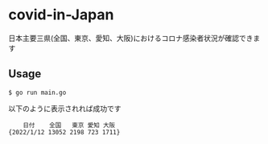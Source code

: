 # covid-in-Japan
日本主要三県(全国、東京、愛知、大阪)におけるコロナ感染者状況が確認できます

## Usage
```
$ go run main.go
```
以下のように表示されれば成功です
```
    日付    全国   東京 愛知 大阪
{2022/1/12 13052 2198 723 1711}
```
